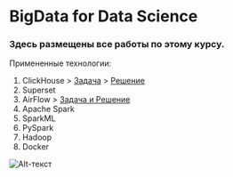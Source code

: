 
BigData for Data Science
===========

### Здесь размещены все работы по этому курсу.
Примененные технологии:
1. ClickHouse > [Задача](https://github.com/vproyaev/stepik_big_data/blob/main/README%20%5BData%20Analysis%20%26%20ClickHouse%5D) > [Решение](https://github.com/vproyaev/stepik_big_data/blob/main/Data%20Analysis%20%26%20ClickHouse)
2. Superset
3. AirFlow  > [Задача и Решение](https://github.com/vproyaev/stepik_big_data/blob/main/AirFlow)
4. Apache Spark
4. SparkML
5. PySpark
6. Hadoop
7. Docker



![Alt-текст](https://stepik.org/certificate/ce134aa20662ddd089f70d7f08f68f37d7a26ba2.png "Сертификат")
